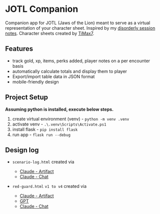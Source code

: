 # JOTL Companion
Companion app for JOTL (Jaws of the Lion) meant to serve as a virtual representation of your character sheet. Inspired by my [disorderly session notes](https://github.com/mcclellangg/PARA/blob/master/4_Resources/Gaming/JOTL/Red%20Guard%20Sheet.md). Character sheets created by [TiMax7](https://boardgamegeek.com/image/5587995/timax7).

## Features
- track gold, xp, items, perks added, player notes on a per encounter basis
- automatically calculate totals and display them to player
- Export/import table data in JSON format
- mobile-friendly design

## Project Setup
**Assuming python is installed, execute below steps.**

1. create virtual environment (venv) - `python -m venv .venv`
2. activate venv - `.\.venv\Scripts\Activate.ps1`
3. install flask - `pip install flask`
4. run app - `flask run --debug`

## Design log
- `scenario-log.html` created via 
  - [Claude - Artifact](https://claude.ai/public/artifacts/c78b5bc0-21f5-4b75-a5c7-38e383844d6b)
  - [Claude - Chat](https://claude.ai/share/009291b3-a14c-433b-83d0-d0fb6b08c8de)

- `red-guard.html` `v1 to v4` created via
  - [Claude - Artifact](https://claude.ai/public/artifacts/73a1ceb4-def8-4970-a47d-0ac89c5b57bf)
  - [GPT](https://chatgpt.com/share/689b7e10-e404-8005-8610-fc989c4f244d)
  - [Claude - Chat](https://claude.ai/share/f979dec2-0e46-4539-b53d-6c8d27b76a1a)
